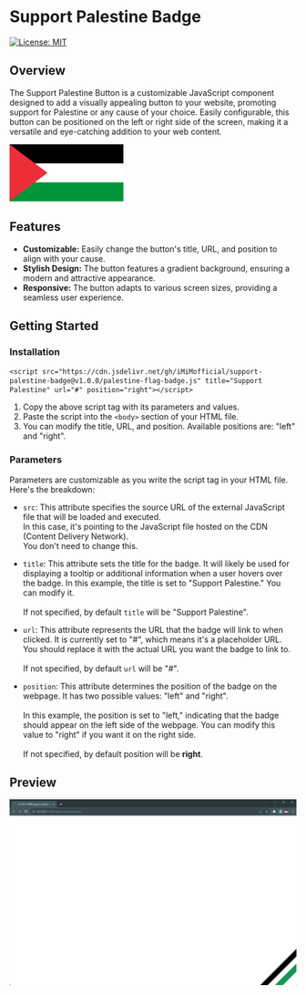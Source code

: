 # Support Palestine Badge

[![License: MIT](https://img.shields.io/badge/License-MIT-yellow.svg)](https://opensource.org/licenses/MIT)

## Overview

The Support Palestine Button is a customizable JavaScript component designed to add a visually appealing button to your website, promoting support for Palestine or any cause of your choice. Easily configurable, this button can be positioned on the left or right side of the screen, making it a versatile and eye-catching addition to your web content.

<img src="https://github.com/iMiMofficial/support-palestine-badge/blob/main/Flag_of_Palestine.png" alt="Support Palestine" width="200"/>

## Features

- **Customizable:** Easily change the button's title, URL, and position to align with your cause.
- **Stylish Design:** The button features a gradient background, ensuring a modern and attractive appearance.
- **Responsive:** The button adapts to various screen sizes, providing a seamless user experience.

## Getting Started

### Installation

```
<script src="https://cdn.jsdelivr.net/gh/iMiMofficial/support-palestine-badge@v1.0.0/palestine-flag-badge.js" title="Support Palestine" url="#" position="right"></script>
```

1. Copy the above script tag with its parameters and values.
2. Paste the script into the `<body>` section of your HTML file.
3. You can modify the title, URL, and position. Available positions are: "left" and "right".

### Parameters

Parameters are customizable as you write the script tag in your HTML file. Here's the breakdown:

- `src`:
This attribute specifies the source URL of the external JavaScript file that will be loaded and executed.<br>
In this case, it's pointing to the JavaScript file hosted on the CDN (Content Delivery Network).<br>
You don't need to change this.

- `title`:
This attribute sets the title for the badge. It will likely be used for displaying a tooltip or additional information when a user hovers over the badge. In this example, the title is set to "Support Palestine." You can modify it.<br><br>
If not specified, by default `title` will be "Support Palestine".

- `url`: This attribute represents the URL that the badge will link to when clicked. It is currently set to "#", which means it's a placeholder URL. You should replace it with the actual URL you want the badge to link to.<br><br>
If not specified, by default `url` will be "#".

- `position`: This attribute determines the position of the badge on the webpage. It has two possible values: "left" and "right".<br><br>
In this example, the position is set to "left," indicating that the badge should appear on the left side of the webpage. You can modify this value to "right" if you want it on the right side.<br><br>
If not specified, by default position will be **right**.

## Preview

![Support Palestine](https://github.com/iMiMofficial/support-palestine-badge/blob/main/support-palestine.png)

